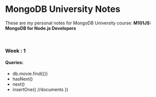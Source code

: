 # MongoDB University Notes

These are my personal notes for MongoDB University course: **M101JS: MongoDB for Node.js Developers**

<br/>

### Week : 1

#### Queries:

- db.movie.find({})
- hasNext()
- next()  
- insertOne({ //documents })